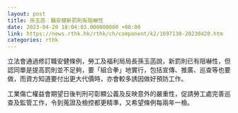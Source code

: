 ```yaml
---
layout: post
title: 孫玉菡︰職安健新罰則有阻嚇性
date: 2023-04-20 18:04:03.000000000 +08:00
link: https://news.rthk.hk/rthk/ch/component/k2/1697130-20230420.htm
categories: rthk
---
```


立法會通過修訂職安健條例，勞工及福利局局長孫玉菡說，新罰則已有阻嚇性，但認同單是提高罰則並不足夠，要「組合拳」地實行，包括宣傳、推廣、巡查等也要做，而資方知道要付出更大代價時，亦會較多誘因做好預防工作。

工業傷亡權益會期望日後判刑可彰顯公義及反映意外的嚴重性，促請勞工處完善巡查及監管工作，令到蒐證及檢控都更精準，又希望條例每兩年一檢。

